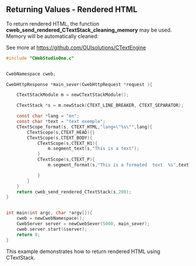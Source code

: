 ## Returning Values - Rendered HTML

To return rendered HTML, the function **cweb_send_rendered_CTextStack_cleaning_memory** may be used. Memory will be automatically cleaned:

See more at https://github.com/OUIsolutions/CTextEngine

```c
#include "CWebStudioOne.c"


CwebNamespace cweb;

CwebHttpResponse *main_sever(CwebHttpRequest *request ){

    CTextStackModule m = newCTextStackModule();

    CTextStack *s = m.newStack(CTEXT_LINE_BREAKER, CTEXT_SEPARATOR);

    const char *lang = "en";
    const char *text = "text exemple";
    CTextScope_format(s, CTEXT_HTML,"lang=\"%s\"",lang){
        CTextScope(s,CTEXT_HEAD){}
        CTextScope(s,CTEXT_BODY){
            CTextScope(s,CTEXT_H1){
                m.segment_text(s,"This is a text");
            }
            CTextScope(s,CTEXT_P){
                m.segment_format(s,"This is a formated  text  %s",text);

            }
        }
    }
    return cweb_send_rendered_CTextStack(s,200);
}


int main(int argc, char *argv[]){
    cweb = newCwebNamespace();
    CwebServer server = newCwebSever(5000, main_sever);
    cweb.server.start(&server);
    return 0;
}

```

This example demonstrates how to return rendered HTML using CTextStack.